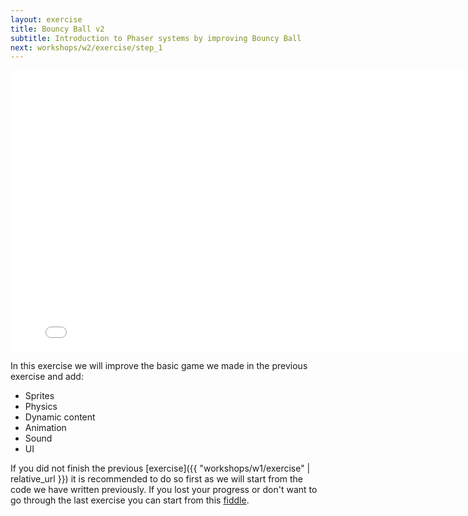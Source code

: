 ```yaml
---
layout: exercise
title: Bouncy Ball v2
subtitle: Introduction to Phaser systems by improving Bouncy Ball
next: workshops/w2/exercise/step_1
---
```

<iframe src="{{ "workshops/w2/bouncy-ball-2" | relative_url }}" height="450" width="800" frameBorder="0"></iframe>

In this exercise we will improve the basic game we made in the previous exercise and add:
* Sprites
* Physics
* Dynamic content
* Animation
* Sound
* UI

If you did not finish the previous [exercise]({{ "workshops/w1/exercise" | relative_url }}) it is recommended to do so first as we will start from the code we have written previously. If you lost your progress or don't want to go through the last exercise you can start from this [fiddle](TODO).